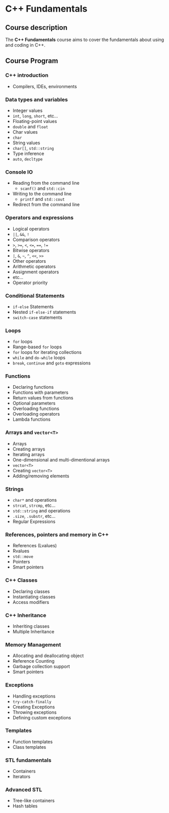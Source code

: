 #   C++ Fundamentals

##  Course description

The **C++ Fundamentals** course aims to cover the fundamentals about using and coding in C++.  

##  Course Program

###  C++ introduction

* Compilers, IDEs, environments

###  Data types and variables

*   Integer values
  *   `int`, `long`, `short`, etc...
*   Floating-point values
  *   `double` and `float`
*   Char values
  *   `char`
*   String values
  *   `char[]`, `std::string`
*   Type inference
  *   `auto`, `decltype`

###  Console IO

* Reading from the command line
  * `scanf()` and `std::cin`
* Writing to the command line
  * `printf` and `std::cout`
* Redirect from the command line

###  Operators and expressions

*   Logical operators
  *   `||`, `&&`, `!`
*   Comparison operators
  *   `>`, `>=`, `<`, `<=`, `==`, `!=`
*   Bitwise operators
  *   `|`, `&`, `~`, `^`, `<<`, `>>`
*   Other operators
  *   Arithmetic operators
  *   Assignment operators
  *   etc...
*   Operator priority

###   Conditional Statements

*   `if-else` Statements
*   Nested `if-else-if` statements
*   `switch-case` statements

###  Loops

*   `for` loops
  *   Range-based `for` loops
  *   `for` loops for iterating collections
*   `while` and `do-while` loops
*   `break`, `continue` and `goto` expressions

###  Functions

*   Declaring functions
  *   Functions with parameters
  *   Return values from functions
  *   Optional parameters
*   Overloading functions
  *   Overloading operators
*   Lambda functions

###  Arrays and `vector<T>`

*   Arrays
  *   Creating arrays
  *   Iterating arrays
  *   One-dimensional and multi-dimentional arrays
*   `vector<T>`
  *   Creating `vector<T>`
  *   Adding/removing elements

###  Strings
*   `char*` and operations
  *   `strcat`, `strcmp`, etc...
*   `std::string` and operations
  *   `.size`, `.substr`, etc...
*   Regular Expressions

###  References, pointers and memory in C++

*   References (Lvalues)
*   Rvalues
  *   `std::move`
*   Pointers
*   Smart pointers

###  C++ Classes

*   Declaring classes
*   Instantiating classes
*   Access modifiers

###  C++ Inheritance

*   Inheriting classes
*   Multiple Inheritance

###   Memory Management
*   Allocating and deallocating object
*   Reference Counting
*   Garbage collection support
*   Smart pointers

###   Exceptions

*   Handling exceptions
  *   `try-catch-finally`
*   Creating Exceptions
*   Throwing exceptions
*   Defining custom exceptions

### Templates
*   Function templates
*   Class templates

###  STL fundamentals
*   Containers
*   Iterators

### Advanced STL
*   Tree-like containers
*   Hash tables
